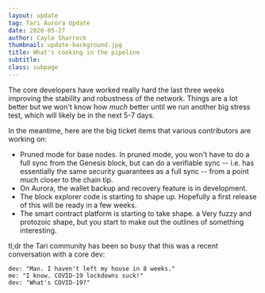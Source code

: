 ```yaml
---
layout: update
tag: Tari Aurora Update
date: 2020-05-27
author: Cayle Sharrock
thumbnail: update-background.jpg
title: What's cooking in the pipeline
subtitle:
class: subpage
---
```


The core developers have worked really hard the last three weeks improving the stability and robustness of the network. Things are a lot better but we won't know how _much_ better
until we run another big stress test, which will likely be in the next 5-7 days.

In the meantime, here are the big ticket items that various contributors are working on:

- Pruned mode for base nodes. In pruned mode, you won't have to do a full sync from the Genesis block, but can do a verifiable sync -- i.e. has essentially the same security
  guarantees as a full sync -- from a point much closer to the chain tip.
- On Aurora, the wallet backup and recovery feature is in development.
- The block explorer code is starting to shape up. Hopefully a first release of this will be ready in a few weeks.
- The smart contract platform is starting to take shape. a Very fuzzy and protozoic shape, but you start to make out the outlines of something interesting.

tl;dr the Tari community has been so busy that this was a recent conversation with a core dev:

```text
dev: "Man. I haven't left my house in 8 weeks."
me: "I know. COVID-19 lockdowns suck!"
dev: "What's COVID-19?"
```
